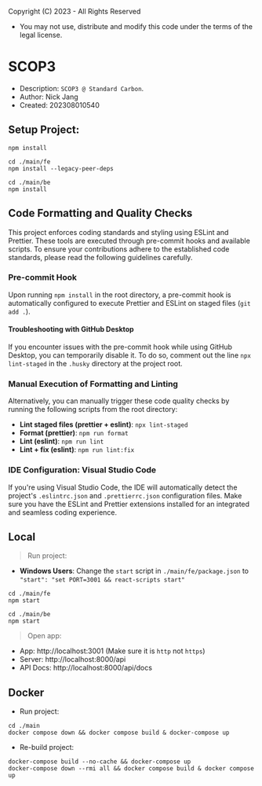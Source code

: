 Copyright (C) 2023 - All Rights Reserved

- You may not use, distribute and modify this code under the terms of the legal license.

# SCOP3

- Description: `SCOP3 @ Standard Carbon`.
- Author: Nick Jang
- Created: 202308010540

## Setup Project:

```
npm install

cd ./main/fe
npm install --legacy-peer-deps

cd ./main/be
npm install
```

## Code Formatting and Quality Checks

This project enforces coding standards and styling using ESLint and Prettier. These tools are executed through pre-commit hooks and available scripts. To ensure your contributions adhere to the established code standards, please read the following guidelines carefully.

### Pre-commit Hook

Upon running `npm install` in the root directory, a pre-commit hook is automatically configured to execute Prettier and ESLint on staged files (`git add .`).

#### Troubleshooting with GitHub Desktop

If you encounter issues with the pre-commit hook while using GitHub Desktop, you can temporarily disable it. To do so, comment out the line `npx lint-staged` in the `.husky` directory at the project root.

### Manual Execution of Formatting and Linting

Alternatively, you can manually trigger these code quality checks by running the following scripts from the root directory:

- **Lint staged files (prettier + eslint)**: `npx lint-staged`
- **Format (prettier)**: `npm run format`
- **Lint (eslint)**: `npm run lint`
- **Lint + fix (eslint)**: `npm run lint:fix`

### IDE Configuration: Visual Studio Code

If you're using Visual Studio Code, the IDE will automatically detect the project's `.eslintrc.json` and `.prettierrc.json` configuration files. Make sure you have the ESLint and Prettier extensions installed for an integrated and seamless coding experience.

## Local

> Run project:

- **Windows Users**: Change the `start` script in `./main/fe/package.json` to `"start": "set PORT=3001 && react-scripts start"`

```
cd ./main/fe
npm start

cd ./main/be
npm start
```

> Open app:

- App: http://localhost:3001 (Make sure it is `http` not `https`)
- Server: http://localhost:8000/api
- API Docs: http://localhost:8000/api/docs

## Docker

- Run project:

```
cd ./main
docker compose down && docker compose build & docker-compose up
```

- Re-build project:

```
docker-compose build --no-cache && docker-compose up
docker-compose down --rmi all && docker compose build & docker compose up
```
